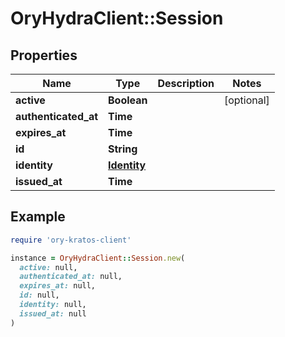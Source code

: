 # OryHydraClient::Session

## Properties

| Name | Type | Description | Notes |
| ---- | ---- | ----------- | ----- |
| **active** | **Boolean** |  | [optional] |
| **authenticated_at** | **Time** |  |  |
| **expires_at** | **Time** |  |  |
| **id** | **String** |  |  |
| **identity** | [**Identity**](Identity.md) |  |  |
| **issued_at** | **Time** |  |  |

## Example

```ruby
require 'ory-kratos-client'

instance = OryHydraClient::Session.new(
  active: null,
  authenticated_at: null,
  expires_at: null,
  id: null,
  identity: null,
  issued_at: null
)
```


